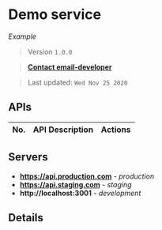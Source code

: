 # Demo service
_Example_


> Version `1.0.0`

> [**Contact email-developer**](mailto:email-developer@email.com)


> Last updated: `Wed Nov 25 2020`

## APIs

|No.  | API Description | Actions |
|---: | ---- | ---- |
## Servers
- **https://api.production.com** - _production_
- **https://api.staging.com** - _staging_
- **http://localhost:3001** - _development_
## Details